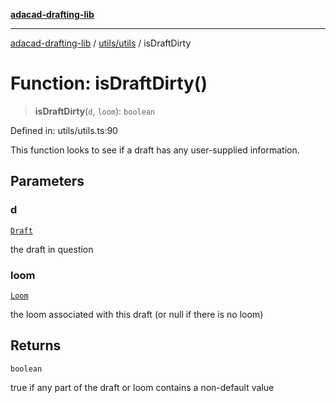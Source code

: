 [**adacad-drafting-lib**](../../../README.md)

***

[adacad-drafting-lib](../../../modules.md) / [utils/utils](../README.md) / isDraftDirty

# Function: isDraftDirty()

> **isDraftDirty**(`d`, `loom`): `boolean`

Defined in: utils/utils.ts:90

This function looks to see if a draft has any user-supplied information.

## Parameters

### d

[`Draft`](../../../objects/datatypes/interfaces/Draft.md)

the draft in question

### loom

[`Loom`](../../../objects/datatypes/type-aliases/Loom.md)

the loom associated with this draft (or null if there is no loom)

## Returns

`boolean`

true if any part of the draft or loom contains a non-default value
